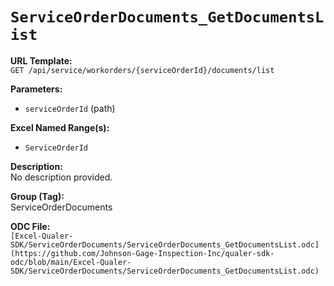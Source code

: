 # `ServiceOrderDocuments_GetDocumentsList`

**URL Template:**  
`GET /api/service/workorders/{serviceOrderId}/documents/list`

**Parameters:**  
- `serviceOrderId` (path)

**Excel Named Range(s):**  
- `ServiceOrderId`

**Description:**  
No description provided.

**Group (Tag):**  
ServiceOrderDocuments

**ODC File:**  
`[Excel-Qualer-SDK/ServiceOrderDocuments/ServiceOrderDocuments_GetDocumentsList.odc](https://github.com/Johnson-Gage-Inspection-Inc/qualer-sdk-odc/blob/main/Excel-Qualer-SDK/ServiceOrderDocuments/ServiceOrderDocuments_GetDocumentsList.odc)`
